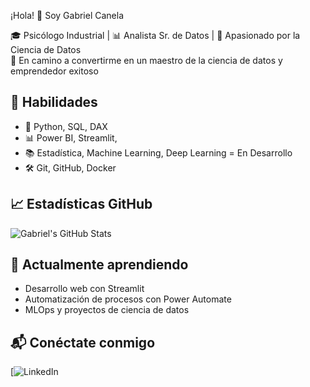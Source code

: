 ¡Hola! 👋 Soy Gabriel Canela

🎓 Psicólogo Industrial | 📊 Analista Sr. de Datos | 🤖 Apasionado por la Ciencia de Datos  
🎯 En camino a convertirme en un maestro de la ciencia de datos y emprendedor exitoso

## 🚀 Habilidades
- 🔢 Python, SQL, DAX
- 📊 Power BI, Streamlit,
- 📚 Estadística, Machine Learning, Deep Learning = En Desarrollo
- 🛠️ Git, GitHub, Docker

## 📈 Estadísticas GitHub
![Gabriel's GitHub Stats](https://github-readme-stats.vercel.app/api?username=gabrielcanela91&show_icons=true&theme=tokyonight)

## 🌱 Actualmente aprendiendo
- Desarrollo web con Streamlit
- Automatización de procesos con Power Automate
- MLOps y proyectos de ciencia de datos

## 📬 Conéctate conmigo
[![LinkedIn](<img width="1920" height="1032" alt="image" src="https://github.com/user-attachments/assets/6759cf54-068b-426a-8957-06f7b8feb97a" />)

